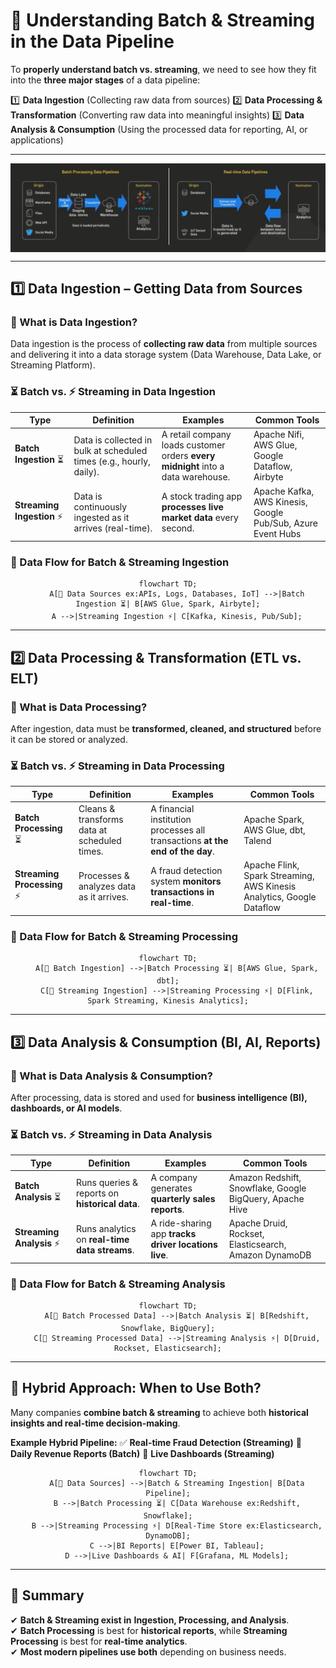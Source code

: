 # **🚀 Understanding Batch & Streaming in the Data Pipeline**

To **properly understand batch vs. streaming**, we need to see how they fit into the **three major stages** of a data pipeline:

1️⃣ **Data Ingestion** (Collecting raw data from sources)
2️⃣ **Data Processing & Transformation** (Converting raw data into meaningful insights)
3️⃣ **Data Analysis & Consumption** (Using the processed data for reporting, AI, or applications)

---

<div style="display: flex; justify-content: center; align-items: center;">
    <img alt="batch-vs-stream-processing" src="images/batch-vs-stream-processing.png" />
</div>

---

## **1️⃣ Data Ingestion – Getting Data from Sources**

### **📌 What is Data Ingestion?**

Data ingestion is the process of **collecting raw data** from multiple sources and delivering it into a data storage system (Data Warehouse, Data Lake, or Streaming Platform).

### **⏳ Batch vs. ⚡ Streaming in Data Ingestion**

| **Type**                   | **Definition**                                                      | **Examples**                                                                     | **Common Tools**                                            |
| -------------------------- | ------------------------------------------------------------------- | -------------------------------------------------------------------------------- | ----------------------------------------------------------- |
| **Batch Ingestion** ⏳     | Data is collected in bulk at scheduled times (e.g., hourly, daily). | A retail company loads customer orders **every midnight** into a data warehouse. | Apache Nifi, AWS Glue, Google Dataflow, Airbyte             |
| **Streaming Ingestion** ⚡ | Data is continuously ingested as it arrives (real-time).            | A stock trading app **processes live market data** every second.                 | Apache Kafka, AWS Kinesis, Google Pub/Sub, Azure Event Hubs |

### **📌 Data Flow for Batch & Streaming Ingestion**

<div style="text-align: center;">

```mermaid
flowchart TD;
    A[📡 Data Sources ex:APIs, Logs, Databases, IoT] -->|Batch Ingestion ⏳| B[AWS Glue, Spark, Airbyte];
    A -->|Streaming Ingestion ⚡| C[Kafka, Kinesis, Pub/Sub];
```

</div>

---

## **2️⃣ Data Processing & Transformation (ETL vs. ELT)**

### **📌 What is Data Processing?**

After ingestion, data must be **transformed, cleaned, and structured** before it can be stored or analyzed.

### **⏳ Batch vs. ⚡ Streaming in Data Processing**

| **Type**                    | **Definition**                               | **Examples**                                                                  | **Common Tools**                                                      |
| --------------------------- | -------------------------------------------- | ----------------------------------------------------------------------------- | --------------------------------------------------------------------- |
| **Batch Processing** ⏳     | Cleans & transforms data at scheduled times. | A financial institution processes all transactions **at the end of the day**. | Apache Spark, AWS Glue, dbt, Talend                                   |
| **Streaming Processing** ⚡ | Processes & analyzes data as it arrives.     | A fraud detection system **monitors transactions in real-time**.              | Apache Flink, Spark Streaming, AWS Kinesis Analytics, Google Dataflow |

### **📌 Data Flow for Batch & Streaming Processing**

<div style="text-align: center;">

```mermaid
flowchart TD;
    A[📡 Batch Ingestion] -->|Batch Processing ⏳| B[AWS Glue, Spark, dbt];
    C[📡 Streaming Ingestion] -->|Streaming Processing ⚡| D[Flink, Spark Streaming, Kinesis Analytics];
```

</div>

---

## **3️⃣ Data Analysis & Consumption (BI, AI, Reports)**

### **📌 What is Data Analysis & Consumption?**

After processing, data is stored and used for **business intelligence (BI), dashboards, or AI models**.

### **⏳ Batch vs. ⚡ Streaming in Data Analysis**

| **Type**                  | **Definition**                                 | **Examples**                                         | **Common Tools**                                         |
| ------------------------- | ---------------------------------------------- | ---------------------------------------------------- | -------------------------------------------------------- |
| **Batch Analysis** ⏳     | Runs queries & reports on **historical data**. | A company generates **quarterly sales reports**.     | Amazon Redshift, Snowflake, Google BigQuery, Apache Hive |
| **Streaming Analysis** ⚡ | Runs analytics on **real-time data streams**.  | A ride-sharing app **tracks driver locations live**. | Apache Druid, Rockset, Elasticsearch, Amazon DynamoDB    |

### **📌 Data Flow for Batch & Streaming Analysis**

<div style="text-align: center;">

```mermaid
flowchart TD;
    A[📡 Batch Processed Data] -->|Batch Analysis ⏳| B[Redshift, Snowflake, BigQuery];
    C[📡 Streaming Processed Data] -->|Streaming Analysis ⚡| D[Druid, Rockset, Elasticsearch];
```

</div>

---

## **📌 Hybrid Approach: When to Use Both?**

Many companies **combine batch & streaming** to achieve both **historical insights and real-time decision-making**.

**Example Hybrid Pipeline:**
✅ **Real-time Fraud Detection (Streaming)** 🔄 **Daily Revenue Reports (Batch)** 🔄 **Live Dashboards (Streaming)**

<div style="text-align: center;">

```mermaid
flowchart TD;
    A[📡 Data Sources] -->|Batch & Streaming Ingestion| B[Data Pipeline];
    B -->|Batch Processing ⏳| C[Data Warehouse ex:Redshift, Snowflake];
    B -->|Streaming Processing ⚡| D[Real-Time Store ex:Elasticsearch, DynamoDB];
    C -->|BI Reports| E[Power BI, Tableau];
    D -->|Live Dashboards & AI| F[Grafana, ML Models];
```

</div>

---

## **🚀 Summary**

✔ **Batch & Streaming exist in** **Ingestion, Processing, and Analysis**.  
✔ **Batch Processing** is best for **historical reports**, while **Streaming Processing** is best for **real-time analytics**.  
✔ **Most modern pipelines use both** depending on business needs.
